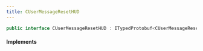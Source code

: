 ```yaml
---
title: CUserMessageResetHUD
---
```


```csharp
public interface CUserMessageResetHUD : ITypedProtobuf<CUserMessageResetHUD>, INativeHandle, INetMessage<CUserMessageResetHUD>, IDisposable
```

#### Implements

